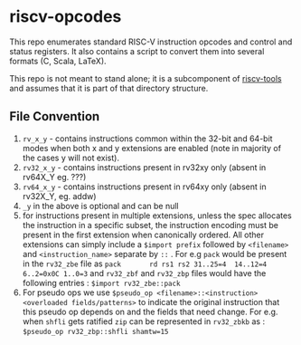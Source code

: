 # riscv-opcodes

This repo enumerates standard RISC-V instruction opcodes and control and
status registers.  It also contains a script to convert them into several
formats (C, Scala, LaTeX).

This repo is not meant to stand alone; it is a subcomponent of
[riscv-tools](https://github.com/riscv/riscv-tools) and assumes that it
is part of that directory structure.

## File Convention

1. `rv_x_y` - contains instructions common within the 32-bit and 64-bit modes when both x and y extensions are enabled (note in majority of the cases y will not exist).
2. `rv32_x_y` - contains instructions present in rv32xy only (absent in rv64X_Y eg. ???)
3. `rv64_x_y` - contains instructions present in rv64xy only (absent in rv32X_Y, eg. addw)
4. `_y` in the above is optional and can be null
5. for instructions present in multiple extensions, unless the spec allocates the instruction in a specific subset, the instruction encoding must be present in the first extension when canonically ordered. All other extensions can simply include a `$import prefix` followed by `<filename>` and `<instruction_name>` separate by `::` .  For e.g `pack` would be present in the `rv32_zbe` file as
`pack       rd rs1 rs2 31..25=4  14..12=4 6..2=0x0C 1..0=3` and `rv32_zbf` and `rv32_zbp` files would have the following entries : `$import rv32_zbe::pack`
6. For pseudo ops we use `$pseudo_op <filename>::<instruction> <overloaded fields/patterns>` to indicate the original instruction that this pseudo op depends on and the fields that need change. For e.g. when `shfli` gets ratified `zip` can be represented in `rv32_zbkb` as : `$pseudo_op rv32_zbp::shfli shamtw=15`
